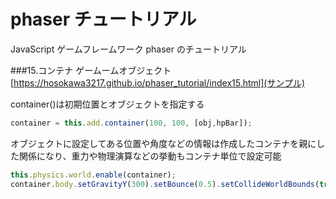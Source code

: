 # phaser チュートリアル
JavaScript ゲームフレームワーク phaser のチュートリアル　

###15.コンテナ
ゲームームオブジェクト
[https://hosokawa3217.github.io/phaser_tutorial/index15.html](サンプル)

container()は初期位置とオブジェクトを指定する
```javascript
container = this.add.container(100, 100, [obj,hpBar]);
```

オブジェクトに設定してある位置や角度などの情報は作成したコンテナを親にした関係になり、重力や物理演算などの挙動もコンテナ単位で設定可能
```javascript
this.physics.world.enable(container);
container.body.setGravityY(300).setBounce(0.5).setCollideWorldBounds(true);
```